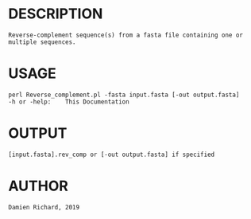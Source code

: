 # DESCRIPTION

	Reverse-complement sequence(s) from a fasta file containing one or multiple sequences.

# USAGE

	perl Reverse_complement.pl -fasta input.fasta [-out output.fasta] 
	-h or -help:	This Documentation

# OUTPUT

	[input.fasta].rev_comp or [-out output.fasta] if specified

# AUTHOR

	Damien Richard, 2019
